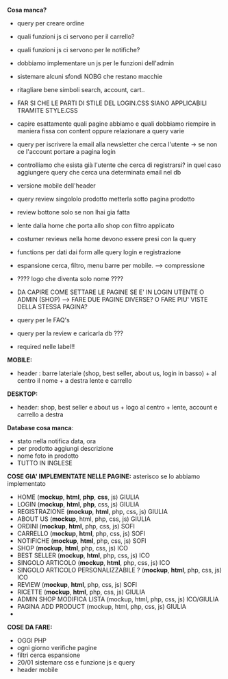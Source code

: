 **Cosa manca?**
- query per creare ordine
- quali funzioni js ci servono per il carrello?
- quali funzioni js ci servono per le notifiche?
- dobbiamo implementare un js per le funzioni dell'admin
- sistemare alcuni sfondi NOBG che restano macchie
- ritagliare bene simboli search, account, cart..
- FAR SI CHE LE PARTI DI STILE DEL LOGIN.CSS SIANO APPLICABILI TRAMITE STYLE.CSS 
- capire esattamente quali pagine abbiamo e quali dobbiamo riempire in maniera fissa con content oppure relazionare a query varie

- query per iscrivere la email alla newsletter che cerca l'utente -> se non ce l'account portare a pagina login
- controlliamo che esista già l'utente che cerca di registrarsi? in quel caso aggiungere query che cerca una determinata email nel db 
- versione mobile dell'header
- query review singololo prodotto metterla sotto pagina prodotto
- review bottone solo se non lhai gia fatta

- lente dalla home che porta allo shop con filtro applicato
- costumer reviews nella home devono essere presi con la query
- functions per dati dai form alle query login e registrazione
- espansione cerca, filtro, menu barre per mobile. --> compressione
- ???? logo che diventa solo nome ????
- DA CAPIRE COME SETTARE LE PAGINE SE E' IN LOGIN UTENTE O ADMIN (SHOP) --> FARE DUE PAGINE DIVERSE? O FARE PIU' VISTE DELLA STESSA PAGINA?
- query per le FAQ's
- query per la review e caricarla db ???
- required nelle label!!



**MOBILE:**
- header : barre lateriale (shop, best seller, about us, login in basso) + al centro il nome + a destra lente e carrello

**DESKTOP:**
- header: shop, best seller e about us + logo al centro + lente, account e carrello a destra


**Database cosa manca**:
- stato nella notifica data, ora
- per prodotto aggiungi descrizione
- nome foto in prodotto
- TUTTO IN INGLESE


**COSE GIA' IMPLEMENTATE NELLE PAGINE:**
asterisco se lo abbiamo implementato
- HOME (**mockup**, **html**, **php**, **css**, js) GIULIA
- LOGIN (**mockup**, **html**, **php**, css, js) GIULIA
- REGISTRAZIONE (**mockup**, **html**, php, css, js) GIULIA
- ABOUT US (**mockup**, html, php, css, js) GIULIA 
- ORDINI (**mockup**, **html**, php, css, js) SOFI
- CARRELLO (**mockup**, **html**, php, css, js) SOFI
- NOTIFICHE (**mockup**, **html**, php, css, js) SOFI
- SHOP (**mockup**, **html**, php, css, js) ICO
- BEST SELLER (**mockup**, **html**, php, css, js) ICO
- SINGOLO ARTICOLO (**mockup**, **html**, php, css, js) ICO 
- SINGOLO ARTICOLO PERSONALIZZABILE ? (**mockup**, **html**, php, css, js) ICO
- REVIEW (**mockup**, **html**, php, css, js) SOFI
- RICETTE (**mockup**, **html**, php, css, js) GIULIA
- ADMIN SHOP MODIFICA LISTA (mockup, html, php, css, js) ICO/GIULIA
- PAGINA ADD PRODUCT (mockup, html, php, css, js) GIULIA
- 


**COSE DA FARE:**
- OGGI PHP
- ogni giorno verifiche pagine
- filtri cerca espansione
- 20/01 sistemare css e funzione js e query
- header mobile 
